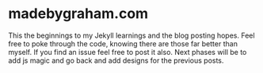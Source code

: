 # madebygraham.com

This the beginnings to my Jekyll learnings and the blog posting hopes. Feel free to poke through the code, knowing there are those far better than myself. If you find an issue feel free to post it also. Next phases will be to add js magic and go back and add designs for the previous posts.
